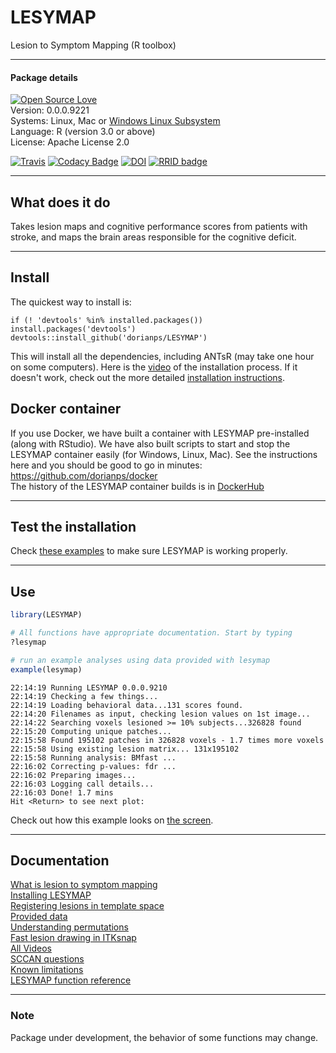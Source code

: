 # LESYMAP
Lesion to Symptom Mapping (R toolbox)  

*****  
#### Package details  
[![Open Source Love](https://badges.frapsoft.com/os/v3/open-source.svg?v=103)](https://github.com/dorianps/LESYMAP)  
Version:  0.0.0.9221  
Systems:  Linux, Mac or [Windows Linux Subsystem](https://github.com/stnava/ANTsR/wiki/Installing-ANTsR-in-Windows-10-(along-with-FSL,-Rstudio,-Freesurfer,-etc).)  
Language: R (version 3.0 or above)  
License:  Apache License 2.0  
  
[![Travis](https://travis-ci.org/dorianps/LESYMAP.svg?branch=master)](https://travis-ci.org/dorianps/LESYMAP)
[![Codacy Badge](https://api.codacy.com/project/badge/Grade/774904ddb8ac4ea5b93a525b697f31f0)](https://www.codacy.com/manual/dorianps/LESYMAP?utm_source=github.com&amp;utm_medium=referral&amp;utm_content=dorianps/LESYMAP&amp;utm_campaign=Badge_Grade)
[![DOI](https://zenodo.org/badge/DOI/10.5281/zenodo.1452007.svg)](https://doi.org/10.5281/zenodo.1452007)
[![RRID badge](https://img.shields.io/badge/RRID-SCR__017967-blue.svg)](#)


  
*****
## What does it do  
Takes lesion maps and cognitive performance scores from patients with stroke, and maps the brain areas responsible for the cognitive deficit.  

  
*****
## Install

The quickest way to install is: 
```
if (! 'devtools' %in% installed.packages()) install.packages('devtools')
devtools::install_github('dorianps/LESYMAP')
```
This will install all the dependencies, including ANTsR (may take one hour on some computers). Here is the [video](https://youtu.be/HSK2txFvbMU) of the installation process. If it doesn't work, check out the more detailed [installation instructions](https://github.com/dorianps/LESYMAP/wiki/Lesymap-Installation).


## Docker container
If you use Docker, we have built a container with LESYMAP pre-installed (along with RStudio). We have also built scripts to start and stop the LESYMAP container easily (for Windows, Linux, Mac). See the instructions here and you should be good to go in minutes:  
https://github.com/dorianps/docker   
The history of the LESYMAP container builds is in [DockerHub](https://hub.docker.com/r/dorianps/lesymap/tags)  
  
*****  
## Test the installation
Check [these examples](https://github.com/dorianps/LESYMAP/wiki/Testing-LESYMAP-installation) to make sure LESYMAP is working properly.
  
*****
## Use
```r
library(LESYMAP)

# All functions have appropriate documentation. Start by typing
?lesymap

# run an example analyses using data provided with lesymap
example(lesymap)
```
```
22:14:19 Running LESYMAP 0.0.0.9210 
22:14:19 Checking a few things...
22:14:19 Loading behavioral data...131 scores found.
22:14:20 Filenames as input, checking lesion values on 1st image...
22:14:22 Searching voxels lesioned >= 10% subjects...326828 found
22:15:20 Computing unique patches...
22:15:58 Found 195102 patches in 326828 voxels - 1.7 times more voxels
22:15:58 Using existing lesion matrix... 131x195102
22:15:58 Running analysis: BMfast ...
22:16:02 Correcting p-values: fdr ...
22:16:02 Preparing images...
22:16:03 Logging call details...
22:16:03 Done! 1.7 mins 
Hit <Return> to see next plot: 
```
Check out how this example looks on [the screen](https://youtu.be/0WQXEgip_zk).  
  
*****    
## Documentation
[What is lesion to symptom mapping](https://github.com/dorianps/LESYMAP/wiki/What-is-lesion-to-symptom-mapping)  
[Installing LESYMAP](https://github.com/dorianps/LESYMAP/wiki/Lesymap-Installation)  
[Registering lesions in template space](https://github.com/dorianps/LESYMAP/wiki/Registering-lesions-in-template-space)  
[Provided data](https://github.com/dorianps/LESYMAP/wiki/Data)  
[Understanding permutations](https://github.com/dorianps/LESYMAP/wiki/Understanding-permutations)  
[Fast lesion drawing in ITKsnap](https://www.youtube.com/watch?v=ZVmINdWk5R4)  
[All Videos](https://github.com/dorianps/LESYMAP/wiki/Videos)  
[SCCAN questions](https://github.com/dorianps/LESYMAP/wiki/SCCAN-questions)  
[Known limitations](https://github.com/dorianps/LESYMAP/wiki/Known-Limitations)  
[LESYMAP function reference](https://github.com/dorianps/LESYMAP/raw/master/LESYMAP.pdf)  

*****    
### Note
Package under development, the behavior of some functions may change.
